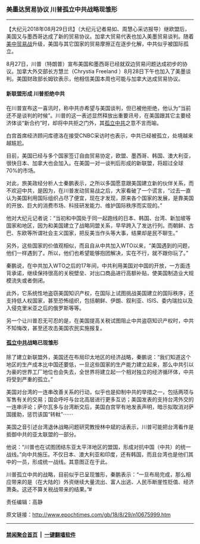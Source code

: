 ### 美墨达贸易协议 川普孤立中共战略现雏形
------------------------

<p>【大纪元2018年08月29日讯】（大纪元记者易如、周慧心采访报导）继欧盟后，美国又与墨西哥达成了新的贸易协议。加拿大贸易代表也加入美墨贸易谈判。随着<a href="http://www.epochtimes.com/gb/tag/%E7%BE%8E%E4%B8%AD%E8%B4%B8%E6%98%93%E6%88%98.html">美中贸易战</a>升级，美国与其它国家的贸易摩擦正在逐步化解，中共似乎被国际孤立。</p>
<p>8月27日，川普（特朗普）宣布美国和墨西哥已经就双边贸易问题达成初步的协议。加拿大外交部长方慧兰（Chrystia Freeland ）8月28日下午也加入了美墨谈判。美国财政部长姆钦表示，他相信美国本周也可能与加拿大达成贸易协议。</p>
<h4>新联盟形成 川普拒绝中共</h4>
<p>在川普宣布这一喜讯时，称中共亦希望与美国谈判，但已被他拒绝，他认为“当前还不是谈判的时候”。川普的这一表述显然释放出重要讯号，在美国跟其它主要经济体谈“新合约”时，却将中共拒之门外，其<a href="http://www.epochtimes.com/gb/tag/%E5%AD%A4%E7%AB%8B%E4%B8%AD%E5%85%B1.html">孤立中共</a>之意不言而喻。</p>
<p>白宫首席经济顾问库德洛在接受CNBC采访时也表示，中共已经被孤立，处境越来越尴尬。</p>
<p>目前，美国已经与多个国家签订自由贸易协定，欧盟、墨西哥、韩国、澳大利亚，很快日本、加拿大也会加入。在美国一对一谈判后形成的新联盟，将超过全球70%的市场。</p>
<p>对此，旅美政经分析人士秦鹏表示，之所以多国愿意跟美国建立新的伙伴关系，而不欢迎中共，是因为，在川普发动贸易战之后，大家看破了一个谎言，“过去一直认为美国利用国际组织占尽了便宜，现在才发现，原来各个国家的发展，是靠美国的开放、巨大的消费市场、科技研发能力、维护国际秩序而实现的。”</p>
<p>他对大纪元记者说：“当初和中国处于同一起跑线的日本、韩国、台湾、新加坡等国家和地区，因为和美国建立了战略同盟关系，早早跨入了发达行列。而朝鲜、古巴、东欧等所谓社会主义国家，把反美当作头等大事，结果却是民不聊生。”</p>
<p>另外，这些国家的价值观相似，而且自从中共加入WTO以来，“美国遇到的问题，他们一样遇到了。所以，他们也希望能够抱团解决，实在不行，就不跟你玩了。”</p>
<p>秦鹏说，在中共加入WTO之后的17年间，中共利用美国对中国的开放，一方面违背承诺，继续保持很高的关税壁垒、对出口商品进行高额补贴，使美国制造业大规模流失或者倒闭。</p>
<p>此外，它系统性地盗窃美国知识产权，在国际上试图挑战美国建立的国际秩序，还支持低人权国家，甚至恐怖组织，包括朝鲜、伊朗、叙利亚、ISIS、委内瑞拉以及入侵克里米亚之后的俄罗斯等等。</p>
<p>另一个让川普忍无可忍的是，在美国提高关税试图阻止中共盗窃知识产权时，中共不知悔改，甚至还攻击美国农民实施报复。</p>
<h4><a href="http://www.epochtimes.com/gb/tag/%E5%AD%A4%E7%AB%8B%E4%B8%AD%E5%85%B1.html">孤立中共</a>战略已现雏形</h4>
<p>除了建立新联盟外，美国还在布局印太地区的经济战略，秦鹏说：“我们知道这个地区的生产成本比中国还要低，一旦这些国家的生产能力建立起来，那么中共引以为豪的世界工厂地位也会失去，全世界将建立起一个相对独立的经济循环体，中共将受到严重的孤立。”</p>
<p>美国对台湾的一连串改善关系的行动，似乎也是抑制中共的举措之一，包括两项与军售有关的交易；国会呼吁与台北高层进行更多互访；美国发表的支持台湾外交的一连串评论；萨尔瓦多与台湾断交后，美国白宫罕有地发表声明，暗示拟取消对萨国援助，惩罚该国“转軚”⋯⋯</p>
<p>美国之音引述台湾退休战略问题研究教授林中斌的话表示，川普可能把台湾看作是抵御中共的亚太联盟的一部分。</p>
<p>他说：“川普也在试图团结东亚太平洋地区的盟国，形成对抗中国（中共）的统一战线。”向中共施压。不仅日本、澳大利亚和印度，还有韩国，而且台湾也是他们其中的一员，形成统一战线。其意图正在于此。</p>
<p>川普孤立中共的战略，目前似乎已呈现雏形，秦鹏表示：“一旦布局完成，那么相应带来的是（在大陆的）外资继续大量流出、富人出逃、人民币断崖性贬值、经济萧条。这还不算关税战带来的结果。”#</p>
<p>责任编辑：高静</p>

原文链接：http://www.epochtimes.com/gb/18/8/29/n10675999.htm


------------------------
#### [禁闻聚合首页](https://github.com/gfw-breaker/banned-news/blob/master/README.md) &nbsp;|&nbsp;  [一键翻墙软件](https://github.com/gfw-breaker/nogfw/blob/master/README.md)
